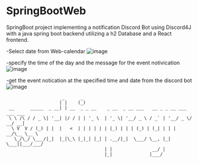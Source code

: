 # SpringBootWeb
SpringBoot project implementing a notification Discord Bot using Discord4J with a java spring boot backend utilizing a h2 Database and a React frontend.

-Select date from Web-calendar
![image](https://github.com/raffifasaro/SpringBootWeb/assets/134242785/da1aa0ee-652f-4ced-bf13-be250a44b42c)

-specify the time of the day and the message for the event notivication
![image](https://github.com/raffifasaro/SpringBootWeb/assets/134242785/0272b97d-c715-4a18-a8f8-22eb59b546f2)

-get the event notication at the specified time and date from the discord bot
![image](https://github.com/raffifasaro/SpringBootWeb/assets/134242785/096831e5-a29d-4552-92be-4cfb1ed0a9d9)


```
                     _      _                                                 
                    | |    (_)                                                
 __      _____  _ __| | __  _ _ __    _ __  _ __ ___   __ _ _ __ ___  ___ ___ 
 \ \ /\ / / _ \| '__| |/ / | | '_ \  | '_ \| '__/ _ \ / _` | '__/ _ \/ __/ __|
  \ V  V / (_) | |  |   <  | | | | | | |_) | | | (_) | (_| | | |  __/\__ \__ \
   \_/\_/ \___/|_|  |_|\_\ |_|_| |_| | .__/|_|  \___/ \__, |_|  \___||___/___/
                                     | |               __/ |                  
                                     |_|              |___/                   
```

